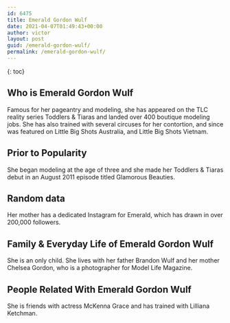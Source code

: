 ```yaml
---
id: 6475
title: Emerald Gordon Wulf
date: 2021-04-07T01:49:43+00:00
author: victor
layout: post
guid: /emerald-gordon-wulf/
permalink: /emerald-gordon-wulf/
---
```



{: toc}


## Who is Emerald Gordon Wulf



Famous for her pageantry and modeling, she has appeared on the TLC reality series Toddlers & Tiaras and landed over 400 boutique modeling jobs. She has also trained with several circuses for her contortion, and since was featured on Little Big Shots Australia, and Little Big Shots Vietnam.

                
                
                
## Prior to Popularity



She began modeling at the age of three and she made her Toddlers & Tiaras debut in an August 2011 episode titled Glamorous Beauties.

                
                
                
## Random data



Her mother has a dedicated Instagram for Emerald, which has drawn in over 200,000 followers.

                
                
                
## Family & Everyday Life of Emerald Gordon Wulf



She is an only child. She lives with her father Brandon Wulf and her mother Chelsea Gordon, who is a photographer for Model Life Magazine.

                
                
                
## People Related With Emerald Gordon Wulf



She is friends with actress McKenna Grace and has trained with Lilliana Ketchman.

                
              
            
          
          
          